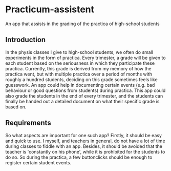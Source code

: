 # Practicum-assistent
An app that assists in the grading of the practica of high-school students

## Introduction
In the physis classes I give to high-school students, we often do small experiments in the form of practica. Every trimester, a grade will be given to each student based on the seriousness in which they participate these practica. Currently, this grade is derived from my memory of how the practica went, but with multiple practica over a period of months with roughly a hundred students, deciding on this grade sometimes feels like guesswork. An app could help in documenting certain events (e.g. bad behaviour or good questions from students) during practica. This app could also grade the students in the end of every trimester, and the students can finally be handed out a detailed document on what their specific grade is based on. 

## Requirements
So what aspects are important for one such app? Firstly, it should be easy and quick to use. I myself, and teachers in general, do not have a lot of time during classes to fiddle with an app. Besides, it should be avoided that the teacher is 'constantly on his phone', while it is prohibited for the students to do so. So during the practica, a few buttonclicks should be enough to register certain student events.

